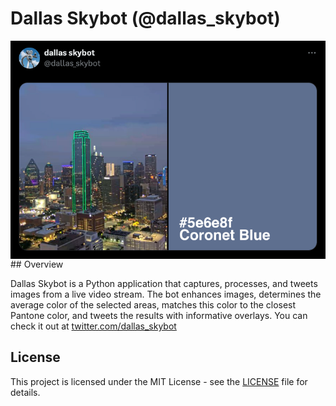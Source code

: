 
# Dallas Skybot (@dallas_skybot)
<div style="display:flex">
    <img src="/screenshot.png" alt="color" style="width:100%;">
</div>
## Overview

Dallas Skybot is a Python application that captures, processes, and tweets images from a live video stream. The bot enhances images, determines the average color of the selected areas, matches this color to the closest Pantone color, and tweets the results with informative overlays.
You can check it out at [twitter.com/dallas_skybot](https://twitter.com/dallas_skybot/)

## License

This project is licensed under the MIT License - see the [LICENSE](LICENSE) file for details.

